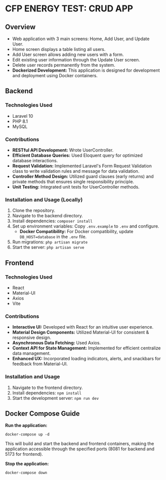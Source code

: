 # CFP ENERGY TEST: CRUD APP

## Overview

* Web application with 3 main screens: Home, Add User, and Update User.
* Home screen displays a table listing all users.
* Add User screen allows adding new users with a form.
* Edit existing user information through the Update User screen.
* Delete user records permanently from the system.
* **Dockerized Development:** This application is designed for development and deployment using Docker containers.

## Backend

### Technologies Used
- Laravel 10
- PHP 8.1
- MySQL

### Contributions
- **RESTful API Development:** Wrote UserController.
  
- **Efficient Database Queries:** Used Eloquent query for optimized database interactions.
  
- **Request Validation:** Implemented Laravel's Form Request Validation class to write validation rules and message for data validation.
  
- **Controller Method Design:** Utilized guard clauses (early returns) and private methods that ensures single responsibility principle.
  
- **Unit Testing:** Integrated unit tests for UserController methods.

### Installation and Usage (Locally)

1. Clone the repository.
2. Navigate to the backend directory.
3. Install dependencies: `composer install`
4. Set up environment variables: Copy `.env.example` to `.env` and configure.
   - **Docker Compatibility:** For Docker compatibility, update `DB_HOST=database` in the `.env` file.
5. Run migrations: `php artisan migrate`
6. Start the server: `php artisan serve`

## Frontend

### Technologies Used
- React
- Material-UI
- Axios
- Vite

### Contributions
- **Interactive UI:** Developed with React for an intuitive user experience.
  
- **Material Design Components:** Utilized Material-UI for consistent & responsive design.
  
- **Asynchronous Data Fetching:** Used Axios.
  
- **Context API for State Management:** Implemented for efficient centralize data management.
  
- **Enhanced UX:** Incorporated loading indicators, alerts, and snackbars for feedback from Material-UI.

### Installation and Usage

1. Navigate to the frontend directory.
2. Install dependencies: `npm install`
3. Start the development server: `npm run dev`

## Docker Compose Guide

**Run the application:**
   
   `docker-compose up -d`
   
   This will build and start the backend and frontend containers, making the application accessible through the specified ports (8081 for backend and 5173 for frontend).

**Stop the application:**
   
   `docker-compose down`

